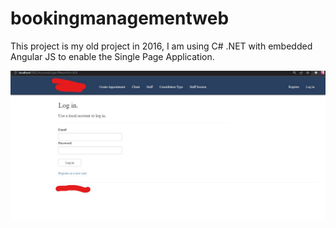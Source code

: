 # bookingmanagementweb
This project is my old project in 2016, I am using C# .NET with embedded Angular JS to enable the Single Page Application.

![app screenshot](https://raw.githubusercontent.com/komangTeguhB/bookingmanagementweb/main/Screenshot.jpeg)
